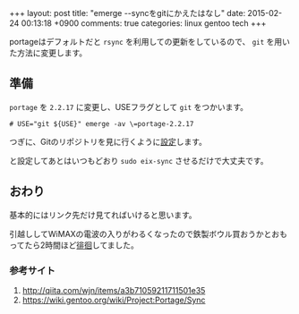 +++
layout: post
title: "emerge --syncをgitにかえたはなし"
date: 2015-02-24 00:13:18 +0900
comments: true
categories: linux gentoo tech
+++

portageはデフォルトだと `rsync` を利用しての更新をしているので、
`git` を用いた方法に変更します。

## 準備

`portage` を `2.2.17` に変更し、USEフラグとして `git` をつかいます。

```
# USE="git ${USE}" emerge -av \=portage-2.2.17
```

つぎに、Gitのリポジトリを見に行くように[設定](http://qiita.com/wjn/items/a3b71059211711501e35)します。

と設定してあとはいつもどおり `sudo eix-sync` させるだけで大丈夫です。

## おわり

基本的にはリンク先だけ見てればいけると思います。

引越ししてWiMAXの電波の入りがわるくなったので鉄製ボウル買おうかとおもってたら2時間ほど[徘徊](https://ingress.com)してました。

### 参考サイト

1. http://qiita.com/wjn/items/a3b71059211711501e35
2. https://wiki.gentoo.org/wiki/Project:Portage/Sync

